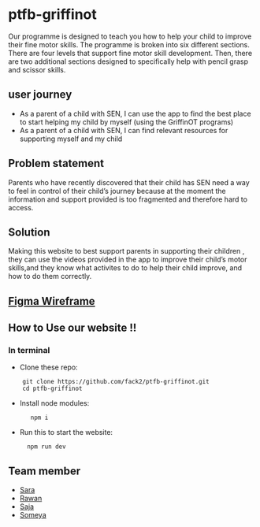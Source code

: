 # ptfb-griffinot

Our programme is designed to teach you how to help your child to improve their fine motor skills.
The programme is broken into six different sections. There are four levels that support fine motor skill development.  Then, there are two additional sections designed to specifically help with pencil grasp and scissor skills.   

## user journey
- As a parent of a child with SEN, I can use the app to find the best place to start helping my child by myself (using the GriffinOT programs)
- As a parent of a child with SEN, I can find relevant resources for supporting myself and my child 

## Problem statement 
Parents who have recently discovered that their child has SEN need a way to feel in control of their child’s journey because at the moment the information and support provided is too fragmented and therefore hard to access.

## Solution
Making this website to best support parents in supporting their children , they can use the videos provided in the app to improve their child’s motor skills,and they know what activites to do to help their child improve, and how to do them correctly.

## [Figma Wireframe](https://www.figma.com/file/OJGSaDjKqjbZSLKdF8bwzu/griffin?node-id=575%3A245)

## How to Use our website !! 
### In terminal  
 - Clone these repo: 
 ``` 
     git clone https://github.com/fack2/ptfb-griffinot.git 
     cd ptfb-griffinot
  ```
 - Install node modules:   
          
          npm i
          
- Run this to start the website:

        npm run dev

## Team member 
- [Sara](https://github.com/sara219)
- [Rawan](https://github.com/95Rawan)
- [Saja](https://github.com/SajaLahaleeh)
- [Someya](https://github.com/someyaaltous)